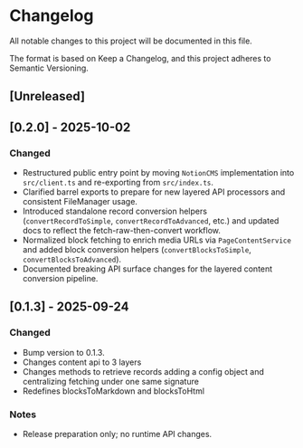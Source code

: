 # Changelog

All notable changes to this project will be documented in this file.

The format is based on Keep a Changelog, and this project adheres to Semantic Versioning.

## [Unreleased]

## [0.2.0] - 2025-10-02
### Changed
- Restructured public entry point by moving `NotionCMS` implementation into `src/client.ts` and re-exporting from `src/index.ts`.
- Clarified barrel exports to prepare for new layered API processors and consistent FileManager usage.
- Introduced standalone record conversion helpers (`convertRecordToSimple`, `convertRecordToAdvanced`, etc.) and updated docs to reflect the fetch-raw-then-convert workflow.
- Normalized block fetching to enrich media URLs via `PageContentService` and added block conversion helpers (`convertBlocksToSimple`, `convertBlocksToAdvanced`).
- Documented breaking API surface changes for the layered content conversion pipeline.

## [0.1.3] - 2025-09-24
### Changed
- Bump version to 0.1.3.
- Changes content api to 3 layers
- Changes methods to retrieve records adding a config object and centralizing fetching under one same signature
- Redefines blocksToMarkdown and blocksToHtml

### Notes
- Release preparation only; no runtime API changes.

<!-- Prior entries can be added here as needed. -->
